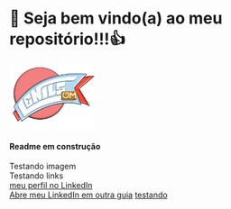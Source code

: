 # 🥳 Seja bem vindo(a) ao meu repositório!!!👍
<img src = "logoLenilsom.png" alt = "Logo Lenilsom" width = "150" />

#### Readme em construção
Testando imagem<br>
Testando links<br>
[meu perfil no LinkedIn](https://www.linkedin.com/in/silvalenilsom/)<br>
<a href="https://www.linkedin.com/in/silvalenilsom/" target="_blank">Abre meu LinkedIn em outra guia</a>
[testando](https://img.shields.io/badge/LinkedIn-0077B5?style=for-the-badge&logo=linkedin&logoColor=white)
<!--
**silvallenilsom/silvallenilsom** is a ✨ _special_ ✨ repository because its `README.md` (this file) appears on your GitHub profile.

Here are some ideas to get you started:

- 🔭 I’m currently working on ...
- 🌱 I’m currently learning ...
- 👯 I’m looking to collaborate on ...
- 🤔 I’m looking for help with ...
- 💬 Ask me about ...
- 📫 How to reach me: ...
- 😄 Pronouns: ...
- ⚡ Fun fact: ...
-->
